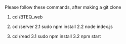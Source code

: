 Please follow these commands, after making a git clone

1. cd /BTEQ_web

2. cd /server
    2.1 sudo npm install
    2.2 node index.js

3. cd /read
    3.1 sudo npm install
    3.2 npm start
